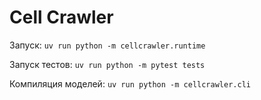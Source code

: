 # Cell Crawler

Запуск: `uv run python -m cellcrawler.runtime`

Запуск тестов: `uv run python -m pytest tests`

Компиляция моделей: `uv run python -m cellcrawler.cli`
